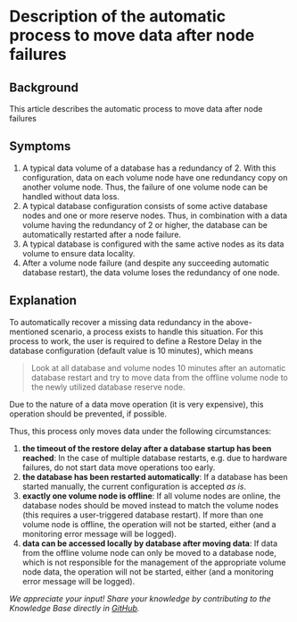 # Description of the automatic process to move data after node failures 
## Background

This article describes the automatic process to move data after node failures 

## Symptoms

1. A typical data volume of a database has a redundancy of 2. With this configuration, data on each volume node have one redundancy copy on another volume node. Thus, the failure of one volume node can be handled without data loss.
2. A typical database configuration consists of some active database nodes and one or more reserve nodes. Thus, in combination with a data volume having the redundancy of 2 or higher, the database can be automatically restarted after a node failure.
3. A typical database is configured with the same active nodes as its data volume to ensure data locality.
4. After a volume node failure (and despite any succeeding automatic database restart), the data volume loses the redundancy of one node.

## Explanation

To automatically recover a missing data redundancy in the above-mentioned scenario, a process exists to handle this situation. For this process to work, the user is required to define a Restore Delay in the database configuration (default value is 10 minutes), which means


>  Look at all database and volume nodes 10 minutes after an automatic database restart and try to move data from the offline volume node to the newly utilized database reserve node.
> 
>  

Due to the nature of a data move operation (it is very expensive), this operation should be prevented, if possible.

Thus, this process only moves data under the following circumstances:

1. **the timeout of the restore delay after a database startup has been reached**: In the case of multiple database restarts, e.g. due to hardware failures, do not start data move operations too early.
2. **the database has been restarted automatically**: If a database has been started manually, the current configuration is accepted *as is*.
3. **exactly one volume node is offline**: If all volume nodes are online, the database nodes should be moved instead to match the volume nodes (this requires a user-triggered database restart). If more than one volume node is offline, the operation will not be started, either (and a monitoring error message will be logged).
4. **data can be accessed locally by database after moving data**: If data from the offline volume node can only be moved to a database node, which is not responsible for the management of the appropriate volume node data, the operation will not be started, either (and a monitoring error message will be logged).

*We appreciate your input! Share your knowledge by contributing to the Knowledge Base directly in [GitHub](https://github.com/exasol/public-knowledgebase).* 